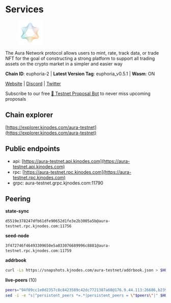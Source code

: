 # Services

<figure><img src="https://raw.githubusercontent.com/kj89/cosmos-images/main/logos/aura.png" alt=""><figcaption></figcaption></figure>

The Aura Network protocol allows users to mint, rate, track data,  or trade NFT for the goal of constructing a strong platform to  support all trading assets on the crypto market in a simpler and easier way

**Chain ID**: euphoria-2 | **Latest Version Tag**: euphoria_v0.5.1 | **Wasm**: ON

[Website](https://aura.network) | [Discord](https://discord.gg/hpvF5QcWRf) | [Twitter](https://twitter.com/AuraNetworkHQ)



Subscribe to our free [🤖 Testnet Proposal Bot](https://t.me/kjnodes_testnet_proposal_bot) to never miss upcoming proposals


## Chain explorer
[https://explorer.kjnodes.com/aura-testnet](https://explorer.kjnodes.com/aura-testnet)

## Public endpoints

* api: [https://aura-testnet.api.kjnodes.com](https://aura-testnet.api.kjnodes.com)
* rpc: [https://aura-testnet.rpc.kjnodes.com](https://aura-testnet.rpc.kjnodes.com)
* grpc: aura-testnet.grpc.kjnodes.com:11790

## Peering

**state-sync**

```text
d5519e378247dfb61dfe90652d1fe3e2b3005a5b@aura-testnet.rpc.kjnodes.com:11756
```

**seed-node**

```text
3f472746f46493309650e5a033076689996c8881@aura-testnet.rpc.kjnodes.com:11759
```

**addrbook**
```bash
curl -Ls https://snapshots.kjnodes.com/aura-testnet/addrbook.json > $HOME/.aura/config/addrbook.json
```

**live-peers** (10)
```bash
peers="94f09cc1e0d2357c8c8423589c42dc7721387a60@176.9.44.113:26686,b2394ad608075aa405cdf4ab55e36376d93f7b1d@65.108.206.118:56656,3d6b07bdb11754c8c8512525dac109d8bdee3857@65.21.53.39:7656,d5519e378247dfb61dfe90652d1fe3e2b3005a5b@65.109.68.190:11756,fb3d13cb2e8ad1a1cae7dc1f21c62411007df9f8@85.10.193.246:33656,7cad1bcb2ad777dba21840832341f2ce14bae1a5@5.75.174.126:26656,9df9e8307e3e671c9bcd1a23f0b73b45f2b8003d@65.109.88.251:35656,855b0ff76f5a80ab7f322e818263835d009de052@46.4.5.45:21756,e874935eee84c8313dbb52ba497aed2d8d1f1245@65.108.237.231:27656,b130852645cc3d7925cfccd14d97425a2260e7ec@65.109.82.106:19656"
sed -i -e "s|^persistent_peers *=.*|persistent_peers = \"$peers\"|" $HOME/.aura/config/config.toml
```
